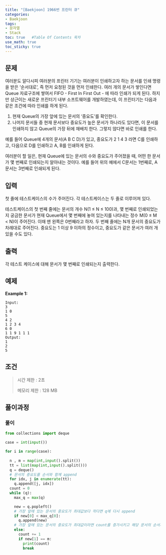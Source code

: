 ```yaml
---
title: "[Baekjoon] 1966번 프린터 큐"
categories: 
- Baekjoon
tags:
- 문자열
- Stack
toc: true   #Table Of Contents 목차 
use_math: true
toc_sticky: true
---
```


## 문제

여러분도 알다시피 여러분의 프린터 기기는 여러분이 인쇄하고자 하는 문서를 인쇄 명령을 받은 ‘순서대로’, 즉 먼저 요청된 것을 먼저 인쇄한다. 여러 개의 문서가 쌓인다면 Queue 자료구조에 쌓여서 FIFO - First In First Out - 에 따라 인쇄가 되게 된다. 하지만 상근이는 새로운 프린터기 내부 소프트웨어를 개발하였는데, 이 프린터기는 다음과 같은 조건에 따라 인쇄를 하게 된다.

1. 현재 Queue의 가장 앞에 있는 문서의 ‘중요도’를 확인한다.
2. 나머지 문서들 중 현재 문서보다 중요도가 높은 문서가 하나라도 있다면, 이 문서를 인쇄하지 않고 Queue의 가장 뒤에 재배치 한다. 그렇지 않다면 바로 인쇄를 한다.

예를 들어 Queue에 4개의 문서(A B C D)가 있고, 중요도가 2 1 4 3 라면 C를 인쇄하고, 다음으로 D를 인쇄하고 A, B를 인쇄하게 된다.

여러분이 할 일은, 현재 Queue에 있는 문서의 수와 중요도가 주어졌을 때, 어떤 한 문서가 몇 번째로 인쇄되는지 알아내는 것이다. 예를 들어 위의 예에서 C문서는 1번째로, A문서는 3번째로 인쇄되게 된다.

## 입력

첫 줄에 테스트케이스의 수가 주어진다. 각 테스트케이스는 두 줄로 이루어져 있다.

테스트케이스의 첫 번째 줄에는 문서의 개수 N(1 ≤ N ≤ 100)과, 몇 번째로 인쇄되었는지 궁금한 문서가 현재 Queue에서 몇 번째에 놓여 있는지를 나타내는 정수 M(0 ≤ M < N)이 주어진다. 이때 맨 왼쪽은 0번째라고 하자. 두 번째 줄에는 N개 문서의 중요도가 차례대로 주어진다. 중요도는 1 이상 9 이하의 정수이고, 중요도가 같은 문서가 여러 개 있을 수도 있다.

## 출력

각 테스트 케이스에 대해 문서가 몇 번째로 인쇄되는지 출력한다.

## 예제

**Example 1:**

```
Input: 
3
1 0
5
4 2
1 2 3 4
6 0
1 1 9 1 1 1
Output: 
1
2
5
```

## 조건

> 시간 제한 : 2초
>
> 메모리 제한 : 128 MB

## 풀이과정

### 풀이

```python
from collections import deque

case = int(input())

for i in range(case):
  
  n , m = map(int,input().split())
  tt = list(map(int,input().split()))
  q = deque()
  # 문서의 중요도를 순서와 함께 append
  for idx, j in enumerate(tt):
    q.append([j, idx])
  count = 0
  while (q):
    max_q = max(q)

    new = q.popleft()
    # 가장 앞에 있는 문서의 중요도가 최대값보다 작다면 q에 다시 append
    if new[0] < max_q[0]:
      q.append(new)
    # 가장 앞에 있는 문서의 중요도가 최대값이라면 count를 증가시키고 해당 문서의 순서가 찾고자하는 문서라면 print하고 종료.
    else:
      count += 1
      if new[1] == m:
        print(count)
        break
```

